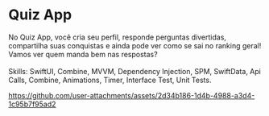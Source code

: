 # Quiz App
No Quiz App, você cria seu perfil, responde perguntas divertidas, compartilha suas conquistas e ainda pode ver como se sai no ranking geral! Vamos ver quem manda bem nas respostas?<br><br>
Skills: SwiftUI, Combine, MVVM, Dependency Injection, SPM, SwiftData, Api Calls, Combine, Animations, Timer, Interface Test, Unit Tests.


https://github.com/user-attachments/assets/2d34b186-1d4b-4988-a3d4-1c95b7f95ad2

